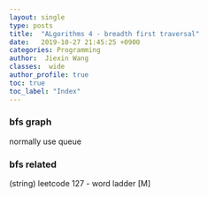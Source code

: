 ```yaml
---
layout: single
type: posts
title:  "ALgorithms 4 - breadth first traversal"
date:   2019-10-27 21:45:25 +0900
categories: Programming
author:  Jiexin Wang
classes:  wide
author_profile: true
toc: true
toc_label: "Index"
---
```


### bfs graph

normally use queue

### bfs related

(string) leetcode 127 - word ladder [M] 


```python

```
